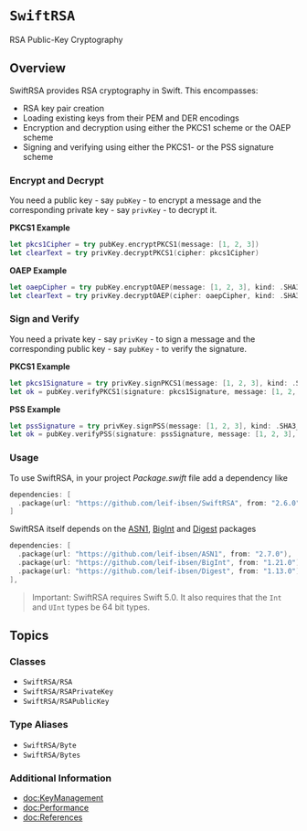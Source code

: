 # ``SwiftRSA``

RSA Public-Key Cryptography

## Overview

SwiftRSA provides RSA cryptography in Swift. This encompasses:

* RSA key pair creation
* Loading existing keys from their PEM and DER encodings
* Encryption and decryption using either the PKCS1 scheme or the OAEP scheme
* Signing and verifying using either the PKCS1- or the PSS signature scheme

### Encrypt and Decrypt

You need a public key - say `pubKey` - to encrypt a message and the corresponding private key - say `privKey` - to decrypt it.

**PKCS1 Example**

```swift
let pkcs1Cipher = try pubKey.encryptPKCS1(message: [1, 2, 3])
let clearText = try privKey.decryptPKCS1(cipher: pkcs1Cipher)
```

**OAEP Example**

```swift
let oaepCipher = try pubKey.encryptOAEP(message: [1, 2, 3], kind: .SHA3_256, label: [4, 5, 6])
let clearText = try privKey.decryptOAEP(cipher: oaepCipher, kind: .SHA3_256, label: [4, 5, 6])
```

### Sign and Verify

You need a private key - say `privKey` - to sign a message and the corresponding public key - say `pubKey` - to verify the signature.

**PKCS1 Example**

```swift
let pkcs1Signature = try privKey.signPKCS1(message: [1, 2, 3], kind: .SHA3_256)
let ok = pubKey.verifyPKCS1(signature: pkcs1Signature, message: [1, 2, 3], kind: .SHA3_256)
```

**PSS Example**

```swift
let pssSignature = try privKey.signPSS(message: [1, 2, 3], kind: .SHA3_256)
let ok = pubKey.verifyPSS(signature: pssSignature, message: [1, 2, 3], kind: .SHA3_256)
```

### Usage

To use SwiftRSA, in your project *Package.swift* file add a dependency like

```swift
dependencies: [
  .package(url: "https://github.com/leif-ibsen/SwiftRSA", from: "2.6.0"),
]
```

SwiftRSA itself depends on the [ASN1](https://leif-ibsen.github.io/ASN1/documentation/asn1), [BigInt](https://leif-ibsen.github.io/BigInt/documentation/bigint) and [Digest](https://leif-ibsen.github.io/Digest/documentation/digest) packages

```swift
dependencies: [
  .package(url: "https://github.com/leif-ibsen/ASN1", from: "2.7.0"),
  .package(url: "https://github.com/leif-ibsen/BigInt", from: "1.21.0"),
  .package(url: "https://github.com/leif-ibsen/Digest", from: "1.13.0"),
],
```

>Important:
SwiftRSA requires Swift 5.0. It also requires that the `Int` and `UInt` types be 64 bit types.

## Topics

### Classes

- ``SwiftRSA/RSA``
- ``SwiftRSA/RSAPrivateKey``
- ``SwiftRSA/RSAPublicKey``

### Type Aliases

- ``SwiftRSA/Byte``
- ``SwiftRSA/Bytes``

### Additional Information

- <doc:KeyManagement>
- <doc:Performance>
- <doc:References>

